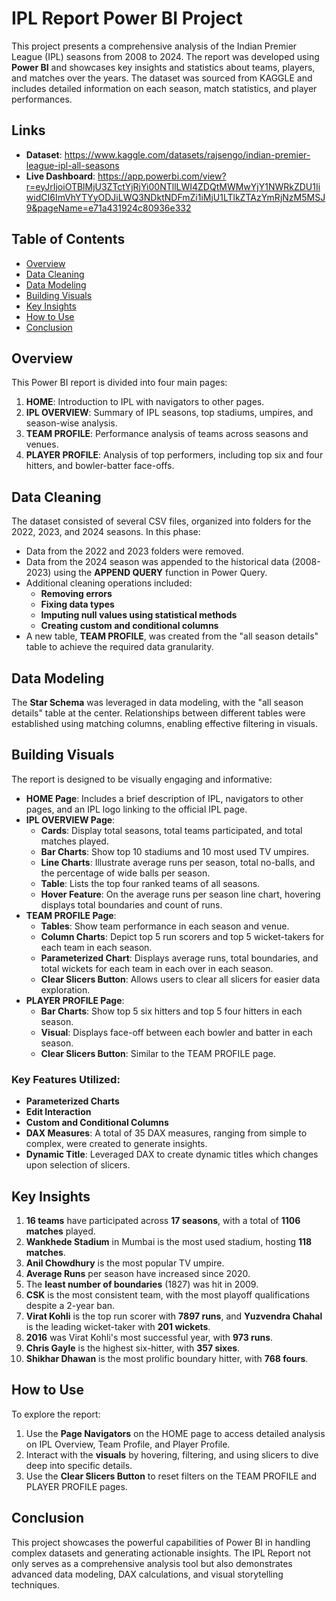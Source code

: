 # IPL Report Power BI Project

This project presents a comprehensive analysis of the Indian Premier League (IPL) seasons from 2008 to 2024. The report was developed using **Power BI** and showcases key insights and statistics about teams, players, and matches over the years. The dataset was sourced from KAGGLE and includes detailed information on each season, match statistics, and player performances.

## Links
- **Dataset**: https://www.kaggle.com/datasets/rajsengo/indian-premier-league-ipl-all-seasons
- **Live Dashboard**: https://app.powerbi.com/view?r=eyJrIjoiOTBlMjU3ZTctYjRjYi00NTllLWI4ZDQtMWMwYjY1NWRkZDU1IiwidCI6ImVhYTYyODJiLWQ3NDktNDFmZi1iMjU1LTlkZTAzYmRjNzM5MSJ9&pageName=e71a431924c80936e332
  
## Table of Contents
- [Overview](#overview)
- [Data Cleaning](#data-cleaning)
- [Data Modeling](#data-modeling)
- [Building Visuals](#building-visuals)
- [Key Insights](#key-insights)
- [How to Use](#how-to-use)
- [Conclusion](#conclusion)

## Overview
This Power BI report is divided into four main pages:
1. **HOME**: Introduction to IPL with navigators to other pages.
2. **IPL OVERVIEW**: Summary of IPL seasons, top stadiums, umpires, and season-wise analysis.
3. **TEAM PROFILE**: Performance analysis of teams across seasons and venues.
4. **PLAYER PROFILE**: Analysis of top performers, including top six and four hitters, and bowler-batter face-offs.

## Data Cleaning
The dataset consisted of several CSV files, organized into folders for the 2022, 2023, and 2024 seasons. In this phase:
- Data from the 2022 and 2023 folders were removed.
- Data from the 2024 season was appended to the historical data (2008-2023) using the **APPEND QUERY** function in Power Query.
- Additional cleaning operations included:
  - **Removing errors**
  - **Fixing data types**
  - **Imputing null values using statistical methods**
  - **Creating custom and conditional columns**
- A new table, **TEAM PROFILE**, was created from the "all season details" table to achieve the required data granularity.

## Data Modeling
The **Star Schema** was leveraged in data modeling, with the "all season details" table at the center. Relationships between different tables were established using matching columns, enabling effective filtering in visuals.

## Building Visuals
The report is designed to be visually engaging and informative:
- **HOME Page**: Includes a brief description of IPL, navigators to other pages, and an IPL logo linking to the official IPL page.
- **IPL OVERVIEW Page**:
  - **Cards**: Display total seasons, total teams participated, and total matches played.
  - **Bar Charts**: Show top 10 stadiums and 10 most used TV umpires.
  - **Line Charts**: Illustrate average runs per season, total no-balls, and the percentage of wide balls per season.
  - **Table**: Lists the top four ranked teams of all seasons.
  - **Hover Feature**: On the average runs per season line chart, hovering displays total boundaries and count of runs.
- **TEAM PROFILE Page**:
  - **Tables**: Show team performance in each season and venue.
  - **Column Charts**: Depict top 5 run scorers and top 5 wicket-takers for each team in each season.
  - **Parameterized Chart**: Displays average runs, total boundaries, and total wickets for each team in each over in each season.
  - **Clear Slicers Button**: Allows users to clear all slicers for easier data exploration.
- **PLAYER PROFILE Page**:
  - **Bar Charts**: Show top 5 six hitters and top 5 four hitters in each season.
  - **Visual**: Displays face-off between each bowler and batter in each season.
  - **Clear Slicers Button**: Similar to the TEAM PROFILE page.

### Key Features Utilized:
- **Parameterized Charts**
- **Edit Interaction**
- **Custom and Conditional Columns**
- **DAX Measures**: A total of 35 DAX measures, ranging from simple to complex, were created to generate insights.
- **Dynamic Title**: Leveraged DAX to create dynamic titles which changes upon selection of slicers.

## Key Insights
1. **16 teams** have participated across **17 seasons**, with a total of **1106 matches** played.
2. **Wankhede Stadium** in Mumbai is the most used stadium, hosting **118 matches**.
3. **Anil Chowdhury** is the most popular TV umpire.
4. **Average Runs** per season have increased since 2020.
5. The **least number of boundaries** (1827) was hit in 2009.
6. **CSK** is the most consistent team, with the most playoff qualifications despite a 2-year ban.
7. **Virat Kohli** is the top run scorer with **7897 runs**, and **Yuzvendra Chahal** is the leading wicket-taker with **201 wickets**.
8. **2016** was Virat Kohli's most successful year, with **973 runs**.
9. **Chris Gayle** is the highest six-hitter, with **357 sixes**.
10. **Shikhar Dhawan** is the most prolific boundary hitter, with **768 fours**.


## How to Use
To explore the report:
1. Use the **Page Navigators** on the HOME page to access detailed analysis on IPL Overview, Team Profile, and Player Profile.
2. Interact with the **visuals** by hovering, filtering, and using slicers to dive deep into specific details.
3. Use the **Clear Slicers Button** to reset filters on the TEAM PROFILE and PLAYER PROFILE pages.

## Conclusion
This project showcases the powerful capabilities of Power BI in handling complex datasets and generating actionable insights. The IPL Report not only serves as a comprehensive analysis tool but also demonstrates advanced data modeling, DAX calculations, and visual storytelling techniques.
